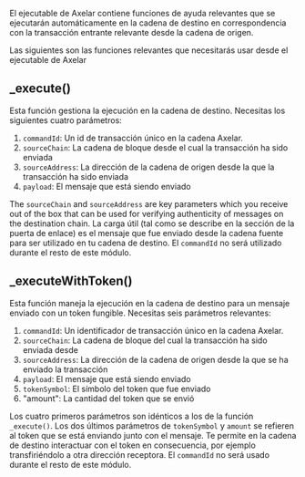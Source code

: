 El ejecutable de Axelar contiene funciones de ayuda relevantes que se ejecutarán automáticamente en la cadena de destino en correspondencia con la transacción entrante relevante desde la cadena de origen.

Las siguientes son las funciones relevantes que necesitarás usar desde el ejecutable de Axelar

## \_execute()

Esta función gestiona la ejecución en la cadena de destino. Necesitas los siguientes cuatro parámetros:

1. `commandId`: Un id de transacción único en la cadena Axelar.
2. `sourceChain`: La cadena de bloque desde el cual la transacción ha sido enviada
3. `sourceAddress`: La dirección de la cadena de origen desde la que la transacción ha sido enviada
4. `payload`: El mensaje que está siendo enviado

The `sourceChain` and `sourceAddress` are key parameters which you receive out of the box that can be used for verifying authenticity of messages on the destination chain. La carga útil (tal como se describe en la sección de la puerta de enlace) es el mensaje que fue enviado desde la cadena fuente para ser utilizado en tu cadena de destino. El `commandId` no será utilizado durante el resto de este módulo.

## \_executeWithToken()

Esta función maneja la ejecución en la cadena de destino para un mensaje enviado con un token fungible. Necesitas seis parámetros relevantes:

1. `commandId`: Un identificador de transacción único en la cadena Axelar.
2. `sourceChain`: La cadena de bloque del cual la transacción ha sido enviada desde
3. `sourceAddress`: La dirección de la cadena de origen desde la que se ha enviado la transacción
4. `payload`: El mensaje que está siendo enviado
5. `tokenSymbol`: El símbolo del token que fue enviado
6. "amount": La cantidad del token que se envió

Los cuatro primeros parámetros son idénticos a los de la función `_execute()`. Los dos últimos parámetros de `tokenSymbol` y `amount` se refieren al token que se está enviando junto con el mensaje. Te permite en la cadena de destino interactuar con el token en consecuencia, por ejemplo transfiriéndolo a otra dirección receptora. El `commandId` no será usado durante el resto de este módulo.
